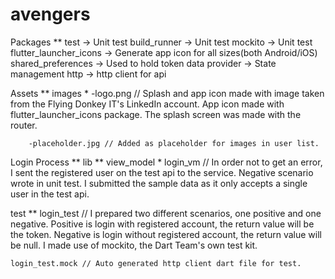 # avengers

Packages **
test -> Unit test
build_runner -> Unit test
mockito -> Unit test
flutter_launcher_icons -> Generate app icon for all sizes(both Android/iOS)
shared_preferences -> Used to hold token data
provider -> State management
http -> http client for api


Assets **
images *
-logo.png // Splash and app icon made with image taken from the Flying Donkey IT's LinkedIn account.
App icon made with flutter_launcher_icons package.
The splash screen was made with the router.

        -placeholder.jpg // Added as placeholder for images in user list.


Login Process **
lib **
view_model *
login_vm // In order not to get an error, I sent the registered user on the test api to the service.
Negative scenario wrote in unit test.
I submitted the sample data as it only accepts a single user in the test api.


test **
login_test // I prepared two different scenarios, one positive and one negative.
Positive is login with registered account, the return value will be the token.
Negative is login without registered account, the return value will be null.
I made use of mockito, the Dart Team's own test kit.

    login_test.mock // Auto generated http client dart file for test.
